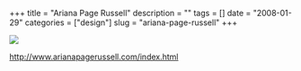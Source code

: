 +++
title = "Ariana Page Russell"
description = ""
tags = []
date = "2008-01-29"
categories = ["design"]
slug = "ariana-page-russell"
+++


 

  <div id="screens-thumbs" class="clearfix">
    <div class="txt-center" id="design-submission"><a href="http://www.arianapagerussell.com/index.html"><img id='bluga-thumbnail-1041' class='bluga-thumbnail large' src='//media.konigi.com/bluga/
wt47f281d4d475e_0.jpg'/></a></div>  
  </div>   
<p><a href="http://www.arianapagerussell.com/index.html">http://www.arianapagerussell.com/index.html</a></p>




